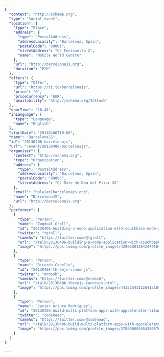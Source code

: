 ```yaml
---
{
  "context": "http://schema.org",
  "type": "Social event",
  "location": {
    "type": "Place",
    "address": {
      "type": "PostalAddress",
      "addressLocality": "Barcelona, Spain",
      "postalCode": "08001",
      "streetAddress": "C/ Fontanella 2",
      "name": "Mobile World Centre"
    },
    "url": "http://barcelonajs.org",
    "duration": "P2H"
  },
  "offers": {
    "type": "Offer",
    "url": "https://ti.to/barcelonajs",
    "price": "0",
    "priceCurrency": "EUR",
    "availability": "http://schema.org/InStock"
  },
  "doorTime": "18:45",
  "inLanguage": {
    "type": "Language",
    "name": "English"
  },
  "startDate": "20130406T19:00",
  "name": "BarcelonaJS",
  "id": "20130406-barcelonajs",
  "url": "/event/20130406-barcelonajs",
  "organizer": {
    "context": "http://schema.org",
    "type": "Organization",
    "address": {
      "type": "PostalAddress",
      "addressLocality": "Barcelona, Spain",
      "postalCode": "08003",
      "streetAddress": "C/ Mare de Deu del Pilar 20"
    },
    "email": "hola(at)barcelonajs.org",
    "name": "BarcelonaJS",
    "url": "http://barcelonajs.org"
  },
  "performer": [
    {
      "type": "Person",
      "name": "Tugdual Grall",
      "id": "20130406-building-a-node-application-with-couchbase-node-and-angular",
      "twitter": "tgrall",
      "sameAs": "https://twitter.com/@tgrall",
      "url": "/talk/20130406-building-a-node-application-with-couchbase-node-and-angular.html",
      "image": "https://pbs.twimg.com/profile_images/420663813042479104/UyAEiEiy.jpeg"
    },
    {
      "type": "Person",
      "name": "Ricardo Cabello",
      "id": "20130406-threejs-cannonjs",
      "twitter": "mrdoob",
      "sameAs": "https://twitter.com/@mrdoob",
      "url": "/talk/20130406-threejs-cannonjs.html",
      "image": "https://pbs.twimg.com/profile_images/443525411226415104/3dA2hCFR.png"
    },
    {
      "type": "Person",
      "name": "Javier Arturo Rodríguez",
      "id": "20130406-build-multi-platform-apps-with-appcelerator-titanium",
      "twitter": "codehead",
      "sameAs": "https://twitter.com/@codehead",
      "url": "/talk/20130406-build-multi-platform-apps-with-appcelerator-titanium.html",
      "image": "https://pbs.twimg.com/profile_images/378800000484330570/beb00f7a6f89105e82ae9e710f677a5b.jpeg"
    }
  ]
}

---
```


